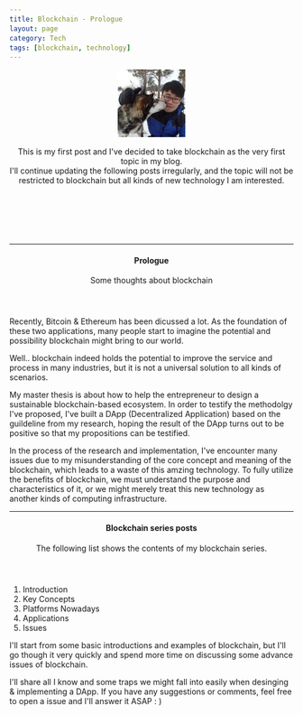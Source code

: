 ```yaml
---
title: Blockchain - Prologue
layout: page
category: Tech
tags: [blockchain, technology]
---
```


<header class="blogFirstParagraph">
<span class="image left"><img src="/images/me.jpg" alt="" style="width:120px; height:120px;"/></span>
<p>This is my first post and I've decided to take blockchain as the very first topic in my blog. <br />I'll continue updating the following posts irregularly, and the topic will not be restricted to blockchain but all kinds of new technology I am interested.
</p>
</header>


<br />
<br />
<hr />
<header>
<h4>Prologue</h4>
<p>Some thoughts about blockchain</p>
</header>
<p>Recently, Bitcoin & Ethereum has been dicussed a lot. As the foundation of these two applications, many people start to imagine the potential and possibility blockchain might bring to our world.

Well.. blockchain indeed holds the potential to improve the service and process in many industries, but it is not a universal solution to all kinds of scenarios. </p>

<p>My master thesis is about how to help the entrepreneur to design a sustainable blockchain-based ecosystem. In order to testify the methodolgy I've proposed, I've built a DApp (Decentralized Application) based on the guildeline from my research, hoping the result of the DApp turns out to be positive so that my propositions can be testified. </p>
<p>In the process of the research and implementation, I've encounter many issues due to my misunderstanding of the core concept and meaning of the blockchain, which leads to a waste of this amzing technology. To fully utilize the benefits of blockchain, we must understand the purpose and characteristics of it, or we might merely treat this new technology as another kinds of computing infrastructure. </p>

<hr />
<header>
<h4>Blockchain series posts</h4>
<p>The following list shows the contents of my blockchain series.</p>
</header>
<ol>
			<li>Introduction</li>
			<li>Key Concepts</li>
			<li>Platforms Nowadays</li>
			<li>Applications</li>
			<li>Issues</li>
</ol>
<p>
I'll start from some basic introductions and examples of blockchain, but I'll go though it very quickly and spend more time on discussing some advance issues of blockchain. </p>

<p> I'll share all I know and some traps we might fall into easily when desinging & implementing a DApp. If you have any suggestions or comments, feel free to open a issue and I'll answer it ASAP : ) </p>
